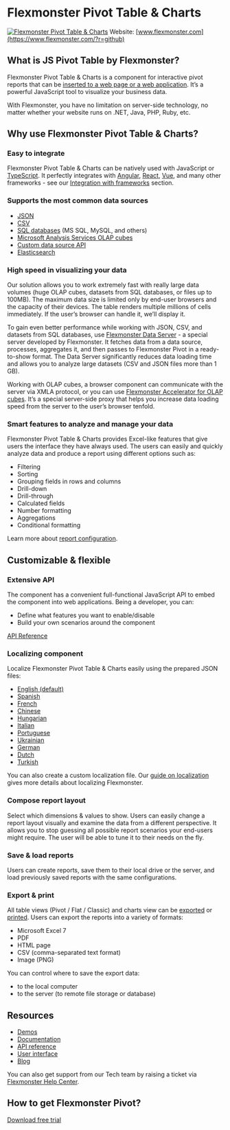 # Flexmonster Pivot Table & Charts
[![Flexmonster Pivot Table & Charts](https://cdn.flexmonster.com/landing.png)](https://www.flexmonster.com/?r=github)
Website: [www.flexmonster.com](https://www.flexmonster.com/?r=github)

## What is JS Pivot Table by Flexmonster?

Flexmonster Pivot Table & Charts is a component for interactive pivot reports that can be [inserted to a web page or a web application](https://www.flexmonster.com/demos/js/pivot-table/?r=github). It’s a powerful JavaScript tool to visualize your business data.

With Flexmonster, you have no limitation on server-side technology, no matter whether your website runs on .NET, Java, PHP, Ruby, etc.

## Why use Flexmonster Pivot Table & Charts?

### Easy to integrate

Flexmonster Pivot Table & Charts can be natively used with JavaScript or [TypeScript](https://www.flexmonster.com/doc/integration-with-typescript/?r=github). It perfectly integrates with [Angular](https://www.flexmonster.com/doc/integration-with-angular/?r=github), [React](https://www.flexmonster.com/doc/integration-with-react/?r=github), [Vue](https://www.flexmonster.com/doc/integration-with-vue-3/?r=github), and many other frameworks - see our [Integration with frameworks](https://www.flexmonster.com/doc/available-tutorials-integration/?r=github) section.

### Supports the most common data sources

- [JSON](https://www.flexmonster.com/doc/json-data-source/?r=github)
- [CSV](https://www.flexmonster.com/doc/csv-data-source/?r=github)
- [SQL databases](https://www.flexmonster.com/doc/connect-to-relational-database/?r=github) (MS SQL, MySQL, and others)
- [Microsoft Analysis Services OLAP cubes](https://www.flexmonster.com/doc/connecting-to-microsoft-analysis-services/?r=github)
- [Custom data source API](https://www.flexmonster.com/doc/introduction-to-custom-data-source-api/?r=github)
- [Elasticsearch](https://www.flexmonster.com/doc/connecting-to-elasticsearch/?r=github)

### High speed in visualizing your data 

Our solution allows you to work extremely fast with really large data volumes (huge OLAP cubes, datasets from SQL databases, or files up to 100MB). The maximum data size is limited only by end-user browsers and the capacity of their devices. The table renders multiple millions of cells immediately. If the user’s browser can handle it, we’ll display it.

To gain even better performance while working with JSON, CSV, and datasets from SQL databases, use [Flexmonster Data Server](https://www.flexmonster.com/doc/intro-to-flexmonster-data-server/?r=github) - a special server developed by Flexmonster. It fetches data from a data source, processes, aggregates it, and then passes to Flexmonster Pivot in a ready-to-show format. The Data Server significantly reduces data loading time and allows you to analyze large datasets (CSV and JSON files more than 1 GB).

Working with OLAP cubes, a browser component can communicate with the server via XMLA protocol, or you can use [Flexmonster Accelerator for OLAP cubes](https://www.flexmonster.com/doc/getting-started-with-accelerator-ssas/?r=github). It’s a special server-side proxy that helps you increase data loading speed from the server to the user’s browser tenfold.

### Smart features to analyze and manage your data

Flexmonster Pivot Table & Charts provides Excel-like features that give users the interface they have always used. The users can easily and quickly analyze data and produce a report using different options such as:
- Filtering
- Sorting
- Grouping fields in rows and columns
- Drill-down
- Drill-through
- Calculated fields
- Number formatting
- Aggregations
- Conditional formatting

Learn more about [report configuration](https://www.flexmonster.com/doc/available-tutorials-report/?r=github).

## Customizable & flexible
### Extensive API
  
The component has a convenient full-functional JavaScript API to embed the component into web applications. Being a developer, you can:
- Define what features you want to enable/disable
- Build your own scenarios around the component

[API Reference](https://www.flexmonster.com/api/?r=github)

### Localizing component
  
Localize Flexmonster Pivot Table & Charts easily using the prepared JSON files:

- [English (default)](https://github.com/flexmonster/pivot-localizations/blob/master/en.json)
- [Spanish](https://github.com/flexmonster/pivot-localizations/blob/master/es.json)
- [French](https://github.com/flexmonster/pivot-localizations/blob/master/fr.json)
- [Chinese](https://github.com/flexmonster/pivot-localizations/blob/master/zh.json)
- [Hungarian](https://github.com/flexmonster/pivot-localizations/blob/master/hu.json)
- [Italian](https://github.com/flexmonster/pivot-localizations/blob/master/it.json)
- [Portuguese](https://github.com/flexmonster/pivot-localizations/blob/master/pt.json)
- [Ukrainian](https://github.com/flexmonster/pivot-localizations/blob/master/uk.json)
- [German](https://github.com/flexmonster/pivot-localizations/blob/master/de.json)
- [Dutch](https://github.com/flexmonster/pivot-localizations/blob/master/nl.json)
- [Turkish](https://github.com/flexmonster/pivot-localizations/blob/master/tr.json)

You can also create a custom localization file. Our [guide on localization](https://www.flexmonster.com/doc/localizing-component/?r=github) gives more details about localizing Flexmonster.

### Compose report layout
Select which dimensions & values to show.
Users can easily change a report layout visually and examine the data from a different perspective. It allows you to stop guessing all possible report scenarios your end-users might require. The user will be able to tune it to their needs on the fly.

### Save & load reports

Users can create reports, save them to their local drive or the server, and load previously saved reports with the same configurations.

### Export & print

All table views (Pivot / Flat / Classic) and charts view can be [exported](https://www.flexmonster.com/doc/export-report/?r=github) or [printed](https://www.flexmonster.com/doc/print-report/?r=github). Users can export the reports into a variety of formats:
- Microsoft Excel 7
- PDF
- HTML page
- CSV (comma-separated text format)
- Image (PNG)   

You can control where to save the export data:
- to the local computer
- to the server (to remote file storage or database)

## Resources

- [Demos](https://www.flexmonster.com/demos/js/pivot-table/?r=github)
- [Documentation](https://www.flexmonster.com/doc/?r=github)
- [API reference](https://www.flexmonster.com/api/?r=github)
- [User interface](https://www.flexmonster.com/user-interface/?r=github)
- [Blog](https://www.flexmonster.com/blog/?r=github)

You can also get support from our Tech team by raising a ticket via [Flexmonster Help Center](https://www.flexmonster.com/help-center/?r=github).

## How to get Flexmonster Pivot?
[Download free trial](https://www.flexmonster.com/download-page/?r=github)
